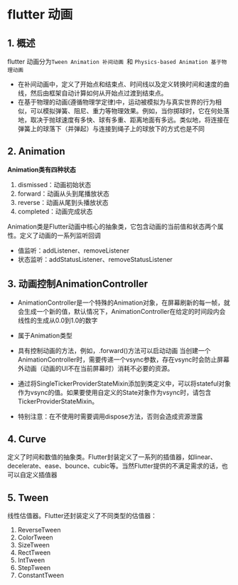 # flutter 动画

## 1. 概述

flutter 动画分为`Tween Animation 补间动画 `和 `Physics-based Animation 基于物理动画`

+ 在补间动画中，定义了开始点和结束点、时间线以及定义转换时间和速度的曲线，然后由框架自动计算如何从开始点过渡到结束点。
+ 在基于物理的动画(遵循物理学定律)中，运动被模拟为与真实世界的行为相似，可以模拟弹簧、阻尼、重力等物理效果。例如，当你掷球时，它在何处落     地，取决于抛球速度有多快、球有多重、距离地面有多远。类似地，将连接在弹簧上的球落下（并弹起）与连接到绳子上的球放下的方式也是不同

## 2. Animation

**Animation类有四种状态**

1. dismissed：动画初始状态
2. forward：动画从头到尾播放状态
3. reverse：动画从尾到头播放状态
4. completed：动画完成状态

Animation类是Flutter动画中核心的抽象类，它包含动画的当前值和状态两个属性。定义了动画的一系列监听回调

+ 值监听：addListener、removeListener
+ 状态监听：addStatusListener、removeStatusListener

## 3. 动画控制AnimationController

+ AnimationController是一个特殊的Animation对象，在屏幕刷新的每一帧，就会生成一个新的值，默认情况下，AnimationController在给定的时间段内会线性的生成从0.0到1.0的数字

+ 属于Animation类型

+ 具有控制动画的方法，例如，.forward()方法可以启动动画
当创建一个AnimationController时，需要传递一个vsync参数，存在vsync时会防止屏幕外动画（动画的UI不在当前屏幕时）消耗不必要的资源。

+ 通过将SingleTickerProviderStateMixin添加到类定义中，可以将stateful对象作为vsync的值。如果要使用自定义的State对象作为vsync时，请包含TickerProviderStateMixin。

+ 特别注意：在不使用时需要调用dispose方法，否则会造成资源泄露

## 4. Curve

定义了时间和数值的抽象类。Flutter封装定义了一系列的插值器，如linear、decelerate、ease、bounce、cubic等。当然Flutter提供的不满足需求的话，也可以自定义插值器

## 5. Tween

线性估值器。Flutter还封装定义了不同类型的估值器：

1. ReverseTween
2. ColorTween
3. SizeTween
4. RectTween
5. IntTween
6. StepTween
7. ConstantTween

